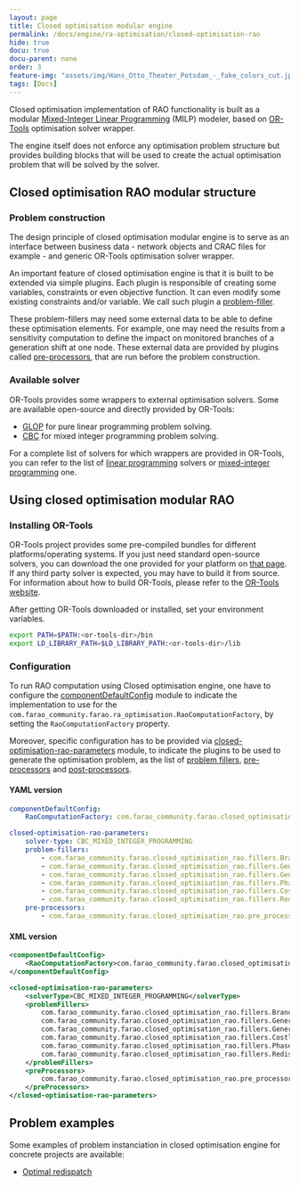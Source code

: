```yaml
---
layout: page
title: Closed optimisation modular engine
permalink: /docs/engine/ra-optimisation/closed-optimisation-rao
hide: true
docu: true
docu-parent: none
order: 3
feature-img: "assets/img/Hans_Otto_Theater_Potsdam_-_fake_colors_cut.jpg"
tags: [Docs]
---
```


Closed optimisation implementation of RAO functionality is built as a modular
[Mixed-Integer Linear Programming](https://en.wikipedia.org/wiki/Integer_programming) (MILP)
modeler, based on [OR-Tools]() optimisation solver wrapper.

The engine itself does not enforce any optimisation problem structure but provides building blocks that
will be used to create the actual optimisation problem that will be solved by the solver.

## Closed optimisation RAO modular structure

### Problem construction

The design principle of closed optimisation modular engine is to serve as an interface between business data - network
objects and CRAC files for example - and generic OR-Tools optimisation solver wrapper.

An important feature of closed optimisation engine is that it is built to be extended via simple plugins.
Each plugin is responsible of creating some variables, constraints or even objective function. It can even
modify some existing constraints and/or variable. We call such plugin a [problem-filler](/docs/engine/ra-optimisation/closed-optimisation-rao/problem-fillers).

These problem-fillers may need some external data to be able to define these optimisation elements. For example,
one may need the results from a sensitivity computation to define the impact on monitored branches of a generation
shift at one node. These external data are provided by plugins called [pre-processors](/docs/engine/ra-optimisation/closed-optimisation-rao/pre-processors), that
are run before the problem construction. 

### Available solver

OR-Tools provides some wrappers to external optimisation solvers. Some are available open-source and directly provided
by OR-Tools:
- [GLOP](https://developers.google.com/optimization/lp/glop) for pure linear programming problem solving.
- [CBC](https://projects.coin-or.org/Cbc) for mixed integer programming problem solving.

For a complete list of solvers for which wrappers are provided in OR-Tools, you can refer to the list of
[linear programming](https://developers.google.com/optimization/reference/linear_solver/linear_solver/) solvers or
[mixed-integer programming](https://developers.google.com/optimization/mip/integer_opt) one.

## Using closed optimisation modular RAO

### Installing OR-Tools

OR-Tools project provides some pre-compiled bundles for different platforms/operating systems. If you just need
standard open-source solvers, you can download the one provided for your platform on
[that page](https://github.com/google/or-tools/releases/). If any third party solver is expected, you may have
to build it from source. For information about how to build OR-Tools, please refer to the
[OR-Tools website](https://developers.google.com/optimization/install/java/). 

After getting OR-Tools downloaded or installed, set your environment variables.

```bash
export PATH=$PATH:<or-tools-dir>/bin
export LD_LIBRARY_PATH=$LD_LIBRARY_PATH:<or-tools-dir>/lib
```

### Configuration

To run RAO computation using Closed optimisation engine, one have to configure the
[componentDefaultConfig](https://powsybl.github.io/docs/configuration/modules/componentDefaultConfig.html)
module to indicate the implementation to use for the `com.farao_community.farao.ra_optimisation.RaoComputationFactory`,
by setting the `RaoComputationFactory` property.

Moreover, specific configuration has to be provided via [closed-optimisation-rao-parameters](/docs/configuration/closed-optimisation-rao-parameters)
module, to indicate the plugins to be used to generate the optimisation problem, as the list of
[problem fillers](/docs/engine/ra-optimisation/closed-optimisation-rao/problem-fillers), [pre-processors](/docs/engine/ra-optimisation/closed-optimisation-rao/pre-processors) and [post-processors](/docs/engine/ra-optimisation/closed-optimisation-rao/post-processors).

#### YAML version

```yaml
componentDefaultConfig:
    RaoComputationFactory: com.farao_community.farao.closed_optimisation_rao.ClosedOptimisationRaoFactory

closed-optimisation-rao-parameters:
    solver-type: CBC_MIXED_INTEGER_PROGRAMMING
    problem-fillers:
        - com.farao_community.farao.closed_optimisation_rao.fillers.BranchMarginsVariablesFiller
        - com.farao_community.farao.closed_optimisation_rao.fillers.GeneratorRedispatchVariablesFiller
        - com.farao_community.farao.closed_optimisation_rao.fillers.GeneratorRedispatchCostsFiller
        - com.farao_community.farao.closed_optimisation_rao.fillers.PhaseShiftVariablesFiller
        - com.farao_community.farao.closed_optimisation_rao.fillers.CostlyRaoObjectiveFiller
        - com.farao_community.farao.closed_optimisation_rao.fillers.RedispatchEquilibriumConstraintFiller
    pre-processors:
        - com.farao_community.farao.closed_optimisation_rao.pre_processors.SensitivityPreProcessor
```

#### XML version

```xml
<componentDefaultConfig>
    <RaoComputationFactory>com.farao_community.farao.closed_optimisation_rao.ClosedOptimisationRaoFactory</RaoComputationFactory>
</componentDefaultConfig>

<closed-optimisation-rao-parameters>
    <solverType>CBC_MIXED_INTEGER_PROGRAMMING</solverType>
    <problemFillers>
        com.farao_community.farao.closed_optimisation_rao.fillers.BranchMarginsVariablesFiller,
        com.farao_community.farao.closed_optimisation_rao.fillers.GeneratorRedispatchVariablesFiller,
        com.farao_community.farao.closed_optimisation_rao.fillers.GeneratorRedispatchCostsFiller,
        com.farao_community.farao.closed_optimisation_rao.fillers.CostlyRaoObjectiveFiller,
        com.farao_community.farao.closed_optimisation_rao.fillers.PhaseShiftVariablesFiller,
        com.farao_community.farao.closed_optimisation_rao.fillers.RedispatchEquilibriumConstraintFiller
    </problemFillers>
    <preProcessors>
        com.farao_community.farao.closed_optimisation_rao.pre_processors.SensitivityPreProcessor
    </preProcessors>
</closed-optimisation-rao-parameters>
```

## Problem examples

Some examples of problem instanciation in closed optimisation engine for concrete projects are
available:
- [Optimal redispatch](/docs/engine/ra-optimisation/closed-optimisation-rao/optimal-redispatch)
